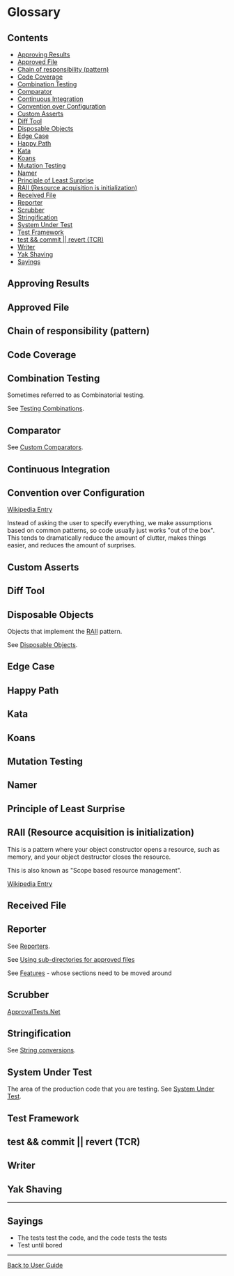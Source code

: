 <!--
GENERATED FILE - DO NOT EDIT
This file was generated by [MarkdownSnippets](https://github.com/SimonCropp/MarkdownSnippets).
Source File: /doc/mdsource/Glossary.source.md
To change this file edit the source file and then execute ./run_markdown_templates.sh.
-->

<a id="top"></a>

# Glossary

<!-- toc -->
## Contents

  * [Approving Results](#approving-results)
  * [Approved File](#approved-file)
  * [Chain of responsibility (pattern)](#chain-of-responsibility-pattern)
  * [Code Coverage](#code-coverage)
  * [Combination Testing](#combination-testing)
  * [Comparator](#comparator)
  * [Continuous Integration](#continuous-integration)
  * [Convention over Configuration](#convention-over-configuration)
  * [Custom Asserts](#custom-asserts)
  * [Diff Tool](#diff-tool)
  * [Disposable Objects](#disposable-objects)
  * [Edge Case](#edge-case)
  * [Happy Path](#happy-path)
  * [Kata](#kata)
  * [Koans](#koans)
  * [Mutation Testing](#mutation-testing)
  * [Namer](#namer)
  * [Principle of Least Surprise](#principle-of-least-surprise)
  * [RAII (Resource acquisition is initialization)](#raii-resource-acquisition-is-initialization)
  * [Received File](#received-file)
  * [Reporter](#reporter)
  * [Scrubber](#scrubber)
  * [Stringification](#stringification)
  * [System Under Test](#system-under-test)
  * [Test Framework](#test-framework)
  * [test && commit || revert (TCR)](#test--commit--revert-tcr)
  * [Writer](#writer)
  * [Yak Shaving](#yak-shaving)
  * [Sayings](#sayings)<!-- endtoc -->

## Approving Results

## Approved File

## Chain of responsibility (pattern)

## Code Coverage

## Combination Testing

Sometimes referred to as Combinatorial testing.

See [Testing Combinations](/doc/TestingCombinations.md#top).

## Comparator

See [Custom Comparators](/doc/CustomComparators.md#top).

## Continuous Integration

## Convention over Configuration  

[Wikipedia Entry](https://en.wikipedia.org/wiki/Convention_over_configuration)

Instead of asking the user to specify everything, we make assumptions based on common patterns, so code usually just works "out of the box". This tends to dramatically reduce the amount of clutter, makes things easier, and reduces the amount of surprises.

## Custom Asserts

## Diff Tool

## Disposable Objects

Objects that implement the [RAII](#raii-resource-acquisition-is-initialization) pattern.

See [Disposable Objects](/doc/DisposableObjects.md#top).

## Edge Case

## Happy Path

## Kata

## Koans

## Mutation Testing

## Namer

## Principle of Least Surprise

## RAII (Resource acquisition is initialization)

This is a pattern where your object constructor opens a resource, such as memory, and your object destructor closes the resource.

This is also known as "Scope based resource management".

[Wikipedia Entry](https://en.cppreference.com/w/cpp/language/raii)

## Received File

## Reporter

See [Reporters](/doc/Reporters.md#top).

See [Using sub-directories for approved files](/doc/Configuration.md#using-sub-directories-for-approved-files)

See [Features](/doc/Features.md#top) - whose sections need to be moved around

## Scrubber

[ApprovalTests.Net](https://github.com/approvals/ApprovalTests.Net/tree/master/src/ApprovalTests/Scrubber)

## Stringification

See [String conversions](/doc/ToString.md#top).

## System Under Test

The area of the production code that you are testing. See [System Under Test](https://en.wikipedia.org/wiki/System_under_test).

## Test Framework

## test && commit || revert (TCR)

## Writer

## Yak Shaving

---

## Sayings

* The tests test the code, and the code tests the tests
* Test until bored


---

[Back to User Guide](/doc/README.md#top)
